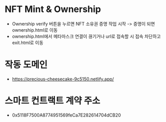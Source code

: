 # NFT Mint & Ownership
- Ownership verify 버튼을 누르면 NFT 소유권 증명 작업 시작 -> 증명이 되면 ownership.html로 이동
- ownership.html에서 메타마스크 연결이 끊기거나 url로 접속할 시 접속 차단하고 exit.html로 이동
# 작동 도메인 
- https://precious-cheesecake-9c5150.netlify.app/
# 스마트 컨트랙트 계약 주소
- 0x5118F7500A8774951569feCa7E282614704dCB20
